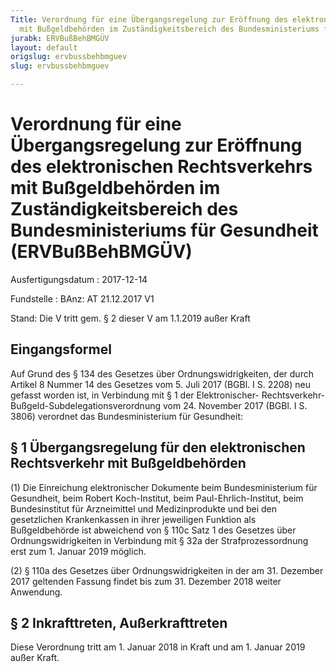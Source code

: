 ```yaml
---
Title: Verordnung für eine Übergangsregelung zur Eröffnung des elektronischen Rechtsverkehrs
  mit Bußgeldbehörden im Zuständigkeitsbereich des Bundesministeriums für Gesundheit
jurabk: ERVBußBehBMGÜV
layout: default
origslug: ervbussbehbmguev
slug: ervbussbehbmguev

---
```


# Verordnung für eine Übergangsregelung zur Eröffnung des elektronischen Rechtsverkehrs mit Bußgeldbehörden im Zuständigkeitsbereich des Bundesministeriums für Gesundheit (ERVBußBehBMGÜV)

Ausfertigungsdatum
:   2017-12-14

Fundstelle
:   BAnz: AT 21.12.2017 V1

Stand: Die V tritt gem. § 2 dieser V am 1.1.2019 außer Kraft

## Eingangsformel

Auf Grund des § 134 des Gesetzes über Ordnungswidrigkeiten, der durch
Artikel 8 Nummer 14 des Gesetzes vom 5. Juli 2017 (BGBl. I S. 2208)
neu gefasst worden ist, in Verbindung mit § 1 der Elektronischer-
Rechtsverkehr-Bußgeld-Subdelegationsverordnung vom 24. November 2017
(BGBl. I S. 3806) verordnet das Bundesministerium für Gesundheit:


## § 1 Übergangsregelung für den elektronischen Rechtsverkehr mit Bußgeldbehörden

(1) Die Einreichung elektronischer Dokumente beim Bundesministerium
für Gesundheit, beim Robert Koch-Institut, beim Paul-Ehrlich-Institut,
beim Bundesinstitut für Arzneimittel und Medizinprodukte und bei den
gesetzlichen Krankenkassen in ihrer jeweiligen Funktion als
Bußgeldbehörde ist abweichend von § 110c Satz 1 des Gesetzes über
Ordnungswidrigkeiten in Verbindung mit § 32a der Strafprozessordnung
erst zum 1. Januar 2019 möglich.

(2) § 110a des Gesetzes über Ordnungswidrigkeiten in der am 31.
Dezember 2017 geltenden Fassung findet bis zum 31. Dezember 2018
weiter Anwendung.


## § 2 Inkrafttreten, Außerkrafttreten

Diese Verordnung tritt am 1. Januar 2018 in Kraft und am 1. Januar
2019 außer Kraft.

